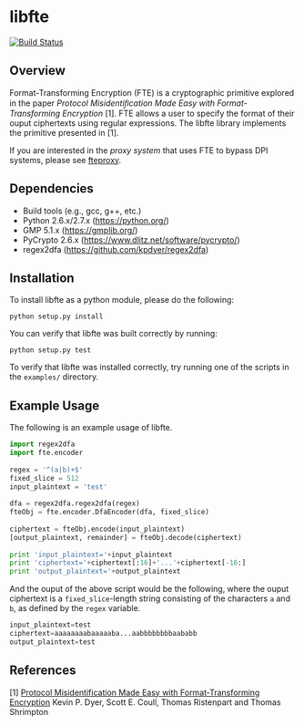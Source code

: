 libfte
======

[![Build Status](https://travis-ci.org/kpdyer/libfte.svg?branch=master)](https://travis-ci.org/kpdyer/libfte)

Overview
--------

Format-Transforming Encryption (FTE) is a cryptographic primitive explored in the paper *Protocol Misidentiﬁcation Made Easy with Format-Transforming Encryption* [1]. FTE allows a user to specify the format of their ouput ciphertexts using regular expressions. The libfte library implements the primitive presented in [1].

If you are interested in the *proxy system* that uses FTE to bypass DPI systems, please see [fteproxy](https://github.com/kpdyer/fteproxy).

Dependencies
------------

* Build tools (e.g., gcc, g++, etc.)
* Python 2.6.x/2.7.x (https://python.org/)
* GMP 5.1.x (https://gmplib.org/)
* PyCrypto 2.6.x (https://www.dlitz.net/software/pycrypto/)
* regex2dfa (https://github.com/kpdyer/regex2dfa)

Installation
---------------------

To install libfte as a python module, please do the following:

```
python setup.py install
```

You can verify that libfte was built correctly by running:

```
python setup.py test
```

To verify that libfte was installed correctly, try running one of the scripts in the ```examples/``` directory.


Example Usage
-------------

The following is an example usage of libfte.

```python
import regex2dfa
import fte.encoder
 
regex = '^(a|b)+$'
fixed_slice = 512
input_plaintext = 'test'
 
dfa = regex2dfa.regex2dfa(regex)
fteObj = fte.encoder.DfaEncoder(dfa, fixed_slice)
 
ciphertext = fteObj.encode(input_plaintext)
[output_plaintext, remainder] = fteObj.decode(ciphertext)
 
print 'input_plaintext='+input_plaintext
print 'ciphertext='+ciphertext[:16]+'...'+ciphertext[-16:]
print 'output_plaintext='+output_plaintext
```

And the ouput of the above script would be the following, where the ouput ciphertext is a ```fixed_slice```-length string consisting of the characters ```a``` and ```b```, as defined by the ```regex``` variable.

```python
input_plaintext=test
ciphertext=aaaaaaaabaaaaaba...aabbbbbbbbaababb
output_plaintext=test
```


References
----------

[1] [Protocol Misidentification Made Easy with Format-Transforming Encryption](https://kpdyer.com/publications/ccs2013-fte.pdf)
    Kevin P. Dyer, Scott E. Coull, Thomas Ristenpart and Thomas Shrimpton 
